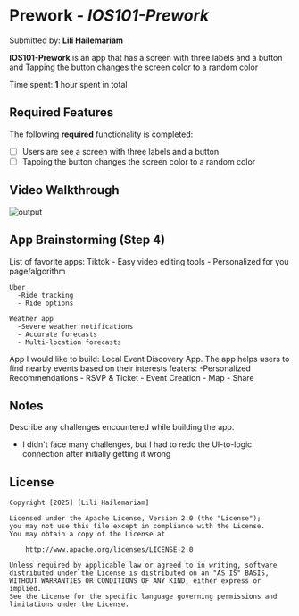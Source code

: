 # Prework - *IOS101-Prework*

Submitted by: **Lili Hailemariam**

**IOS101-Prework** is an app that has a screen with three labels and a button and
Tapping the button changes the screen color to a random color

Time spent: **1** hour spent in total

## Required Features

The following **required** functionality is completed:

- [ ] Users are see a screen with three labels and a button
- [ ] Tapping the button changes the screen color to a random color
 
## Video Walkthrough

 
![output](https://github.com/user-attachments/assets/c8212cd8-b735-46a3-ba73-481995ca0d1f)


## App Brainstorming (Step 4)
   List of favorite apps:
    Tiktok
     - Easy video editing tools
     - Personalized for you page/algorithm
     
    Uber
      -Ride tracking
      - Ride options

    Weather app
      -Severe weather notifications
      - Accurate forecasts
      - Multi-location forecasts
      
 App I would like to build:
  Local Event Discovery App. The app helps users to find nearby events based on their interests
  featers:
    -Personalized Recommendations
    - RSVP & Ticket
    - Event Creation
    - Map
    - Share
  

## Notes

Describe any challenges encountered while building the app.
  - I didn't face many challenges, but I had to redo the UI-to-logic connection 
  after initially getting it wrong

## License

    Copyright [2025] [Lili Hailemariam]

    Licensed under the Apache License, Version 2.0 (the "License");
    you may not use this file except in compliance with the License.
    You may obtain a copy of the License at

        http://www.apache.org/licenses/LICENSE-2.0

    Unless required by applicable law or agreed to in writing, software
    distributed under the License is distributed on an "AS IS" BASIS,
    WITHOUT WARRANTIES OR CONDITIONS OF ANY KIND, either express or implied.
    See the License for the specific language governing permissions and
    limitations under the License.
